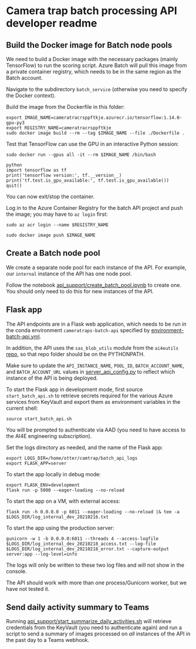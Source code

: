 # Camera trap batch processing API developer readme


## Build the Docker image for Batch node pools

We need to build a Docker image with the necessary packages (mainly TensorFlow) to run the scoring script. Azure Batch will pull this image from a private container registry, which needs to be in the same region as the Batch account. 

Navigate to the subdirectory `batch_service` (otherwise you need to specify the Docker context).

Build the image from the Dockerfile in this folder:
```commandline
export IMAGE_NAME=cameratracrsppftkje.azurecr.io/tensorflow:1.14.0-gpu-py3
export REGISTRY_NAME=cameratracrsppftkje
sudo docker image build --rm --tag $IMAGE_NAME --file ./Dockerfile .
```

Test that TensorFlow can use the GPU in an interactive Python session:
```commandline
sudo docker run --gpus all -it --rm $IMAGE_NAME /bin/bash

python
import tensorflow as tf
print('tensorflow version:', tf.__version__)
print('tf.test.is_gpu_available:', tf.test.is_gpu_available())
quit()
``` 
You can now exit/stop the container.

Log in to the Azure Container Registry for the batch API project and push the image; you may have to `az login` first:
```commandline
sudo az acr login --name $REGISTRY_NAME

sudo docker image push $IMAGE_NAME
```


## Create a Batch node pool

We create a separate node pool for each instance of the API. For example, our `internal` instance of the API has one node pool.

Follow the notebook [api_support/create_batch_pool.ipynb](../api_support/create_batch_pool.ipynb) to create one. You should only need to do this for new instances of the API.


## Flask app

The API endpoints are in a Flask web application, which needs to be run in the conda environment `cameratraps-batch-api` specified by [environment-batch-api.yml](environment-batch-api.yml). 

In addition, the API uses the `sas_blob_utils` module from the `ai4eutils` [repo](https://github.com/microsoft/ai4eutils), so that repo folder should be on the PYTHONPATH. 

Make sure to update the `API_INSTANCE_NAME`, `POOL_ID`, `BATCH_ACCOUNT_NAME`, and `BATCH_ACCOUNT_URL` values in [server_api_config.py](./server_api_config.py) to reflect which instance of the API is being deployed.

To start the Flask app in development mode, first source `start_batch_api.sh` to retrieve secrets required for the various Azure services from KeyVault and export them as environment variables in the current shell:
```commandline
source start_batch_api.sh
```

You will be prompted to authenticate via AAD (you need to have access to the AI4E engineering subscription).

Set the logs directory as needed, and the name of the Flask app:
```
export LOGS_DIR=/home/otter/camtrap/batch_api_logs
export FLASK_APP=server
```

To start the app locally in debug mode:
```commandline
export FLASK_ENV=development
flask run -p 5000 --eager-loading --no-reload
```

To start the app on a VM, with external access:
```commandline
flask run -h 0.0.0.0 -p 6011 --eager-loading --no-reload |& tee -a $LOGS_DIR/log_internal_dev_20210216.txt
```

To start the app using the production server:
```commandline
gunicorn -w 1 -b 0.0.0.0:6011 --threads 4 --access-logfile $LOGS_DIR/log_internal_dev_20210218_access.txt --log-file $LOGS_DIR/log_internal_dev_20210218_error.txt --capture-output server:app --log-level=info
```
The logs will only be written to these two log files and will not show in the console.

The API should work with more than one process/Gunicorn worker, but we have not tested it. 


## Send daily activity summary to Teams

Running [api_support/start_summarize_daily_activities.sh](../api_support/start_summarize_daily_activities.sh) will retrieve credentials from the KeyVault (you need to authenticate again) and run a script to send a summary of images processed on *all* instances of the API in the past day to a Teams webhook.
